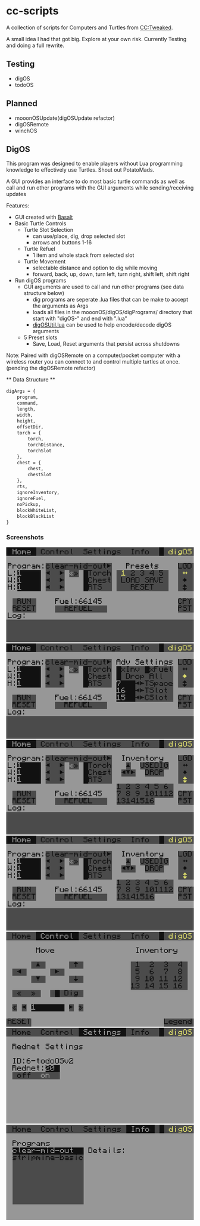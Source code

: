 # cc-scripts

A collection of scripts for Computers and Turtles from [CC:Tweaked](https://modrinth.com/mod/cc-tweaked). 

A small idea I had that got big. Explore at your own risk. Currently Testing and doing a full rewrite.

## Testing
- digOS
- todoOS

## Planned
- mooonOSUpdate(digOSUpdate refactor)
- digOSRemote
- winchOS

## DigOS
This program was designed to enable players without Lua programming knowledge to effectively use Turtles. Shout out PotatoMads.

A GUI provides an interface to do most basic turtle commands as well as call and run other programs with the GUI arguments while sending/receiving updates

Features:
- GUI created with [Basalt](https://github.com/Pyroxenium/Basalt)
- Basic Turtle Controls
    - Turtle Slot Selection
        - can use/place, dig, drop selected slot
        - arrows and buttons 1-16
    - Turtle Refuel
        - 1 item and whole stack from selected slot
    - Turtle Movement
        - selectable distance and option to dig while moving
        - forward, back, up, down, turn left, turn right, shift left, shift right
- Run digOS programs
    - GUI arguments are used to call and run other programs (see data structure below)
        - dig programs are seperate .lua files that can be make to accept the arguments as Args
        - loads all files in the mooonOS/digOS/digPrograms/ directory that start with "digOS-" and end with ".lua"
        - [digOSUtil.lua](https://github.com/ChefMooon/cc-scripts/blob/mooonOS/mooonOS/digOS/digOSUtil.lua) can be used to help encode/decode digOS arguments
    - 5 Preset slots
        - Save, Load, Reset arguments that persist across shutdowns

Note: Paired with digOSRemote on a computer/pocket computer with a wireless router you can connect to and control multiple turtles at once. (pending the digOSRemote refactor)

** Data Structure **
```
digArgs = {
    program,
    command,
    length,
    width,
    height,
    offsetDir,
    torch = {
        torch,
        torchDistance,
        torchSlot
    },
    chest = {
        chest,
        chestSlot
    },
    rts,
    ignoreInventory,
    ignoreFuel,
    noPickup,
    blockWhiteList,
    blockBlackList
}
```

### Screenshots
![home_1](/mooonOS/digOS/img/home_1.png)
![home_2](/mooonOS/digOS/img/home_2.png)
![home_3](/mooonOS/digOS/img/home_3.png)
![home_3](/mooonOS/digOS/img/home_3.png)
![control](/mooonOS/digOS/img/control.png)
![settings](/mooonOS/digOS/img/settings.png)
![info](/mooonOS/digOS/img/info.png)